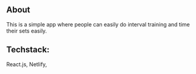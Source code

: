 ## About
This is a simple app where people can easily do interval training and time their sets easily.

## Techstack:
React.js, Netlify, 
